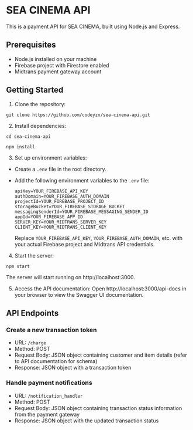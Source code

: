 # SEA CINEMA API

This is a payment API for SEA CINEMA, built using Node.js and Express.

## Prerequisites

- Node.js installed on your machine
- Firebase project with Firestore enabled
- Midtrans payment gateway account

## Getting Started

1. Clone the repository:

```
git clone https://github.com/codeyzx/sea-cinema-api.git
```

2. Install dependencies:

```
cd sea-cinema-api
```

```
npm install
```

3. Set up environment variables:

- Create a `.env` file in the root directory.
- Add the following environment variables to the `.env` file:

  ```
  apiKey=YOUR_FIREBASE_API_KEY
  authDomain=YOUR_FIREBASE_AUTH_DOMAIN
  projectId=YOUR_FIREBASE_PROJECT_ID
  storageBucket=YOUR_FIREBASE_STORAGE_BUCKET
  messagingSenderId=YOUR_FIREBASE_MESSAGING_SENDER_ID
  appId=YOUR_FIREBASE_APP_ID
  SERVER_KEY=YOUR_MIDTRANS_SERVER_KEY
  CLIENT_KEY=YOUR_MIDTRANS_CLIENT_KEY
  ```

  Replace `YOUR_FIREBASE_API_KEY`, `YOUR_FIREBASE_AUTH_DOMAIN`, etc. with your actual Firebase project and Midtrans API credentials.

4. Start the server:

```
npm start
```

The server will start running on http://localhost:3000.

5. Access the API documentation:
   Open http://localhost:3000/api-docs in your browser to view the Swagger UI documentation.

## API Endpoints

### Create a new transaction token

- URL: `/charge`
- Method: POST
- Request Body: JSON object containing customer and item details (refer to API documentation for schema)
- Response: JSON object with a transaction token

### Handle payment notifications

- URL: `/notification_handler`
- Method: POST
- Request Body: JSON object containing transaction status information from the payment gateway
- Response: JSON object with the updated transaction status
